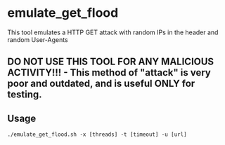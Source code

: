 # emulate_get_flood
This tool emulates a HTTP GET attack with random IPs in the header and random User-Agents

## DO NOT USE THIS TOOL FOR ANY MALICIOUS ACTIVITY!!! - This method of "attack" is very poor and outdated, and is useful ONLY for testing.

## Usage
```
./emulate_get_flood.sh -x [threads] -t [timeout] -u [url]
```
